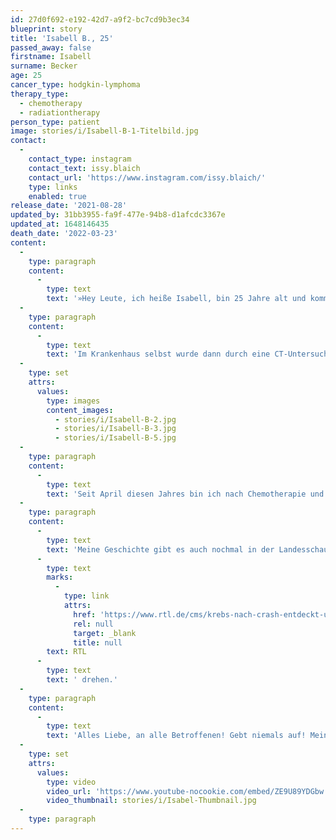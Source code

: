 ```yaml
---
id: 27d0f692-e192-42d7-a9f2-bc7cd9b3ec34
blueprint: story
title: 'Isabell B., 25'
passed_away: false
firstname: Isabell
surname: Becker
age: 25
cancer_type: hodgkin-lymphoma
therapy_type:
  - chemotherapy
  - radiationtherapy
person_type: patient
image: stories/i/Isabell-B-1-Titelbild.jpg
contact:
  -
    contact_type: instagram
    contact_text: issy.blaich
    contact_url: 'https://www.instagram.com/issy.blaich/'
    type: links
    enabled: true
release_date: '2021-08-28'
updated_by: 31bb3955-fa9f-477e-94b8-d1afcdc3367e
updated_at: 1648146435
death_date: '2022-03-23'
content:
  -
    type: paragraph
    content:
      -
        type: text
        text: '»Hey Leute, ich heiße Isabell, bin 25 Jahre alt und komme aus der Nähe von Karlsruhe. Am 09. Oktober 2020 sollte sich mein Leben von heute auf morgen schlagartig ändern. Auf dem Nachhauseweg von der Arbeit, mit den Gedanken schon im Wochenende, kollidierte ein PKW frontal mit meinem Fahrzeug. Der Unfallverursacher kam von seiner Fahrbahn ab und krachte mit 70 km/h in mein Auto. Die Unfallverletzungen waren wie durch ein Wunder – ›Gott sei Dank‹ – nicht allzu dramatisch. Vom Unfall selbst weiß ich nicht mehr viel. Ich wurde über den Schockraum in einer Klinik aufgenommen und anschließend auf die Intensivstation gebracht. Hier konnte ich erst realisieren, was passiert war.'
  -
    type: paragraph
    content:
      -
        type: text
        text: 'Im Krankenhaus selbst wurde dann durch eine CT-Untersuchung per Zufall ein Tumor im Mediastinum entdeckt. Zu Beginn ging man von einem Thymom – einem gutartigen Tumor – aus. Umso erschreckender war für mich die Nachricht nach der angeordneten Biopsie: Ich habe einen Morbus-Hodgkin-Lymphdrüsenkrebs – eine Diagnose, die mein Leben verändert hat.'
  -
    type: set
    attrs:
      values:
        type: images
        content_images:
          - stories/i/Isabell-B-2.jpg
          - stories/i/Isabell-B-3.jpg
          - stories/i/Isabell-B-5.jpg
  -
    type: paragraph
    content:
      -
        type: text
        text: 'Seit April diesen Jahres bin ich nach Chemotherapie und Bestrahlung in Remission. In der gesamten Zeit haben mir vor allem mein Partner, Familie und meine beste Freundin neuen Lebensmut und sehr viel Kraft gegeben. Durch die Rehaklinik konnte ich einen ›neuen‹ Anfang in meinem Leben setzen sowie meine Ziele, die ich vor der Erkrankung aus den Augen verloren hatte, mir wieder vor die Augen führen. Ich habe unfassbare Lebenslust und erfreue mich viel mehr an den kleinen Dingen des Lebens!'
  -
    type: paragraph
    content:
      -
        type: text
        text: 'Meine Geschichte gibt es auch nochmal in der Landesschau BW – ›Verkehrsunfall rettet Leben‹ – als Fernsehbeitrag anzusehen. In Kürze werde ich auch noch mit '
      -
        type: text
        marks:
          -
            type: link
            attrs:
              href: 'https://www.rtl.de/cms/krebs-nach-crash-entdeckt-unfall-rettet-isabell-25-das-leben-4788763.html'
              rel: null
              target: _blank
              title: null
        text: RTL
      -
        type: text
        text: ' drehen.'
  -
    type: paragraph
    content:
      -
        type: text
        text: 'Alles Liebe, an alle Betroffenen! Gebt niemals auf! Mein Lebensmotto: ›Gib deinem Leben nicht mehr Tage, sondern deinen Tagen mehr Leben!‹ Eure Issy«'
  -
    type: set
    attrs:
      values:
        type: video
        video_url: 'https://www.youtube-nocookie.com/embed/ZE9U89YDGbw'
        video_thumbnail: stories/i/Isabel-Thumbnail.jpg
  -
    type: paragraph
---
```

